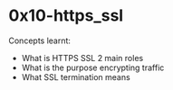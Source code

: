 # 0x10-https_ssl

Concepts learnt:
- What is HTTPS SSL 2 main roles
- What is the purpose encrypting traffic
- What SSL termination means

